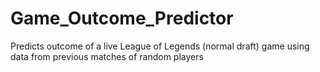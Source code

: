 # Game_Outcome_Predictor
Predicts outcome of a live League of Legends (normal draft) game using data from previous matches of random players
